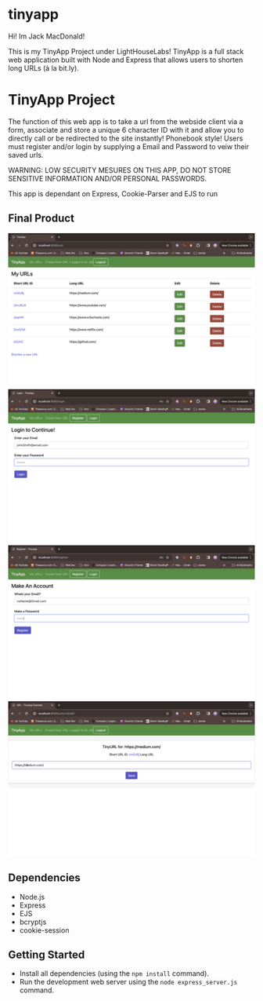 # tinyapp

Hi! Im Jack MacDonald!

This is my TinyApp Project under LightHouseLabs! TinyApp is a full stack web application built with Node and Express that allows users to shorten long URLs (à la bit.ly).

# TinyApp Project

The function of this web app is to take a url from the webside client via a form, associate and store a unique 6 character ID with it and allow you to directly call or be redirected to the site instantly! Phonebook style! 
Users must register and/or login by supplying a Email and Password to veiw their saved urls.

WARNING: LOW SECURITY MESURES ON THIS APP, DO NOT STORE SENSITIVE INFORMATION AND/OR PERSONAL PASSWORDS.

This app is dependant on Express, Cookie-Parser and EJS to run

## Final Product

!["URLS HOMEPAGE"](https://github.com/JackMac10/tinyapp/blob/main/docs/:URLs.jpg?raw=true)
!["LOGIN PAGE"](https://github.com/JackMac10/tinyapp/blob/main/docs/:login.jpg?raw=true)
!["REGISTRATION PAGE"](https://github.com/JackMac10/tinyapp/blob/main/docs/:register.jpg?raw=true)
!["EDIT URL PAGE"](https://github.com/JackMac10/tinyapp/blob/main/docs/urls:id.jpg?raw=true)

## Dependencies

- Node.js
- Express
- EJS
- bcryptjs
- cookie-session

## Getting Started

- Install all dependencies (using the `npm install` command).
- Run the development web server using the `node express_server.js` command.